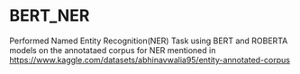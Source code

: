 # BERT_NER
Performed Named Entity Recognition(NER) Task using BERT and ROBERTA models on the annotataed corpus for NER mentioned in https://www.kaggle.com/datasets/abhinavwalia95/entity-annotated-corpus
